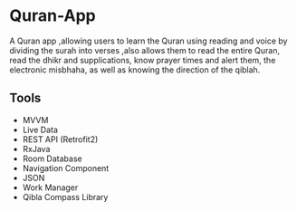 # Quran-App

A Quran app ,allowing users to learn the Quran using reading and voice by dividing the surah into verses ,also allows them to read the entire Quran, read the dhikr and supplications, know prayer times and alert them, the electronic misbhaha, as well as knowing the direction of the qiblah.
####
## Tools

- MVVM
- Live Data
- REST API (Retrofit2)
- RxJava
- Room Database
- Navigation Component
- JSON
- Work Manager
- Qibla Compass Library
